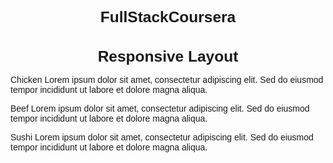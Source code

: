 # FullStackCoursera

<!DOCTYPE html>
<html>
<head>
<meta charset="utf-8">
<meta name="viewport" content="width=device-width, initial-scale=1">
<title>Responsive Layout</title>
<style>

/********** Base styles **********/
* {
  box-sizing: border-box;
}
body {
  font-family: Arial, sans-serif;
}
h1 {
  margin-bottom: 15px;
  font-size: 175%;
  text-align: center;
}

p {
  border: 1px solid black;
  background-color: #A52A2A;
  width: 90%;
  height: 150px;
  margin: 20px auto;
  padding-top: 30px;
  font-family: Helvetica;
  color: white;
  position: relative;
}

.section-title {
  position: absolute;
  top: 0;
  right: 0;
  background-color: #FFD700;
  padding: 5px;
  color: black;
  border: 1px solid black;
  font-size: 125%;
}

.row {
  width: 100%;
  margin: 0 auto;
}

/********** Large devices only **********/
@media (min-width: 992px) {
  .col-lg-4 {
    width: 33.33%;
    float: left;
  }
}

/********** Medium devices only **********/
@media (min-width: 768px) and (max-width: 991px) {
  .col-md-6 {
    width: 50%;
    float: left;
  }
  .col-md-12 {
    width: 100%;
    float: left;
  }
}

/********** Small devices only **********/
@media (max-width: 767px) {
  .col-sm-12 {
    width: 100%;
    float: left;
  }
}
</style>
</head>
<body>
<h1>Responsive Layout</h1>

<div class="row">
  <div class="col-lg-4 col-md-6 col-sm-12">
    <p>
      <span class="section-title">Chicken</span>
      Lorem ipsum dolor sit amet, consectetur adipiscing elit. Sed do eiusmod tempor incididunt ut labore et dolore magna aliqua.
    </p>
  </div>
  <div class="col-lg-4 col-md-6 col-sm-12">
    <p>
      <span class="section-title">Beef</span>
      Lorem ipsum dolor sit amet, consectetur adipiscing elit. Sed do eiusmod tempor incididunt ut labore et dolore magna aliqua.
    </p>
  </div>
  <div class="col-lg-4 col-md-12 col-sm-12">
    <p>
      <span class="section-title">Sushi</span>
      Lorem ipsum dolor sit amet, consectetur adipiscing elit. Sed do eiusmod tempor incididunt ut labore et dolore magna aliqua.
    </p>
  </div>
</div>

</body>
</html>
